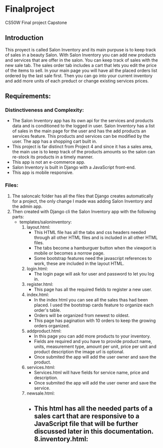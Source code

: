 # Finalproject
CS50W Final project Capstone

## Introduction 
This proyect is called Salon Inventory and its main purpuse is to keep track of sales in a beauty Salon. With Salon Inventory you can add new products and services that are offer in the salon. You can keep track of sales with the new sale tab. The sales order tab includes a cart that lets you edit the price of the items to sell. In your main page you will have all the placed orders list ordered by the last sale first. Then you can go into your current inventory and add more units of each preduct or change existing services prices.

## Requirements: 
 ### Distinctiveness and Complexity:
  * The Salon Inventory app has its own api for the services and products data and is conditioned to the logged in user. Salon Inventory has a list of sales in the main page for the user and has the add products an services feature. This products and services can be modified by the user. The app has a shopping cart built in.
  * This project is far distinct from Project 4 and since it has a sales area, the main use is to keep track of the products amounts so the salon can re-stock its products in a timely manner.
  * This app is not an e-commerce app.
  * Salon Inventory is built in Django with a JavaScript front-end.
  * This app is mobile responsive.
    
 ### Files:

  1. The saloncalc folder has all the files that Django creates automatically for a project, the only change I made was adding Salon Inventory and the admin app.
  2. Then created with Django cli the Salon Inventory app with the following parts:
      - templates/saloninventory:
          1. layout.html:
              - This HTML file has all the tabs and css headers needed through all other HTML files and is included in all other HTML files.
              - The tabs become a hamburguer button when the viewport is mobile or becomes a norrow page.
              - Some bootstrap features need the javascript references to work, these are included in the layout HTML.
          2. login.html:
              - The login page will ask for user and password to let you log in.
          3. register.html:
              - This page has all the required fields to register a new user.
          4. index.html:
              - In the index html you can see all the sales thas had been placed. I used the bootstrap cards feature to organize each order's table.
              - Orders will be organized from newest to oldest.
              - This page has pagination with 10 orders to keep the growing orders organized.
          5. addproduct.html:
              - In this page you can add more products to your inventory. 
              - Fields are required and you have to provide product name, units, measurement type, amount per unit, price per unit and product description the image url is optional.
              - Once submited the app will add the user owner and save the product.
          6. services.html:
              - Services.html will have fields for service name, price and description.
              - Once submited the app will add the user owner and save the service.
          7. newsale.html:
              - This html has all the needed parts of a sales cart that are responsive to a JavaScript file that will be further discussed later in this documentation.
          8.inventory.html:
                - 
